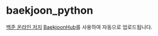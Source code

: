 # baekjoon_python
[백준 온라인 저지](https://www.acmicpc.net/user/unbroken2650)
[BaekjoonHub](https://github.com/BaekjoonHub/BaekjoonHub)를 사용하여 자동으로 업로드됩니다.
